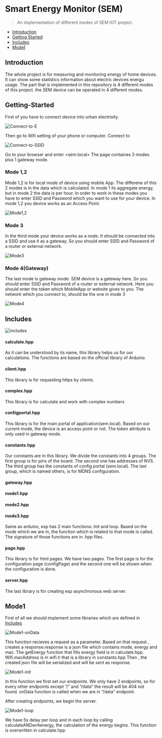 # Smart Energy Monitor (SEM)
> An implementation of different modes of SEM IOT project.
* [Introduction](#Introduction)
* [Getting Started](#Getting-Started)
* [Includes](#Includes)
* [Mode1](#Mode1)


## Introduction
The whole project is for measuring and monitoring energy of home devices. It can show some statistics information about electric devices energu usage.
The part that is implemented in this repository is 4 different modes of this project. the SEM device can be operated in 4 different modes.

## Getting-Started
First of you have to connect device into urban electrisity.

![Connect-to-E](/Screenshots/Connect-to-E.png)


Then go to Wifi setting of your phone or computer. Connect to <ConfigMePlease>

![Connect-to-SSID](/Screenshots/Connect-to-Ssid.PNG)

Go to your browser and enter <sem.local>
The page containes 3 modes plus 1 gateway mode.
### Mode 1,2
Mode 1,2 is for local mode of device using mobile App. The differene of this 2 modes is in the data which is calculated.
In mode 1 its aggregate energy, but in mode 2 the data is per hour.
In order to work in these modes you have to enter SSID and Password which you want to use for your device. 
In mode 1,2 you device works as an Access Point.

![Mode1,2](/Screenshots/Mode1,2.PNG) 

### Mode 3
In the third mode your device works as a node. It should be connected into a SSID and use it as a gateway. So you should enter SSID and Password of a router or external network.

![Mode3](/Screenshots/Mode3.PNG)

### Mode 4(Gateway)
The last mode is gateway mode. SEM device is a gateway here. So you should enter SSID and Password of a router or external network.
Here you should enter the token which MobileApp or website gives to you. The network which you connect to, should be the one in mode 3

![Mode4](/Screenshots/Mode4.PNG)


## Includes

![includes](/Screenshots/includes.png)
#### calculate.hpp
As it can be understood by its name, this library helps us for our calculations. The functions are based on the official library of Arduino. 

#### client.hpp
This library is for requesting https by clients.

#### complex.hpp
This library is for calculate and work with complex numbers

#### configportal.hpp
This library is for the main portal of application(sem.local). Based on our current mode, the device is an access point or not. The token attribute is only used in gateway mode.

#### constants.hpp
Our constants are in this library. We divide the constants into 4 groups. The first group is for pins of the board. The second one has addresses of NVS. The third group has the constants of config portal (sem.local). The last group, which is named others, is for MDNS configuration.

#### gateway.hpp
#### mode1.hpp
#### mode2.hpp
#### mode3.hpp
Same as arduino, esp has 2 main functions: Init and loop. Based on the mode which we are in, the function which is related to that mode is called. The signature of those functions are in .hpp files.

#### page.hpp
This library is for html pages. We have two pages. The first page is for the configuration page (configPage) and the second one will be shown when the configuration is done.

#### server.hpp
The last library is for creating esp asynchronous web server.


## Mode1
First of all we should implement some libraries which are defined in [Includes](#Includes)

![Mode1-onData](/Screenshots/mode1-onData.png)

This function recieves a request as a parameter. Based on that request , creates a response.response is a json file which contains mode, energy and mac. The getEnergy function that fills energy field is in calculate.hpp. Wifi.macAddress is in wifi.h that is a library in constants.hpp
Then , the created json file will be serialized and will be sent as response.

![Mode1-init](/Screenshots/mode1-init.png)

In this function we first set our endpoints. We only have 2 endpoints, so for every other endpoints except “/” and “/data” the result will be 404 not found.
onData function is called when we are in “/data” endpoint.

After creating endpoints, we begin the server.

![Mode1-loop](/Screenshots/mode1-loop.png)

We have 5s delay per loop and in each loop by calling calculateANDwritenergy, the calculation of the energy begins. This function is overwritten in calculate.hpp
